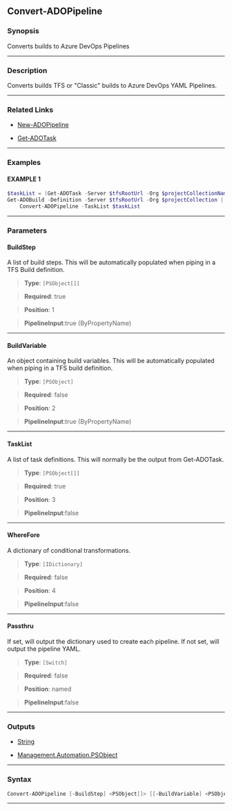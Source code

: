 Convert-ADOPipeline
-------------------
### Synopsis
Converts builds to Azure DevOps Pipelines

---
### Description

Converts builds TFS or "Classic" builds to Azure DevOps YAML Pipelines.

---
### Related Links
* [New-ADOPipeline](New-ADOPipeline.md)



* [Get-ADOTask](Get-ADOTask.md)



---
### Examples
#### EXAMPLE 1
```PowerShell
$taskList = (Get-ADOTask -Server $tfsRootUrl -Org $projectCollectionName)
Get-ADOBuild -Definition -Server $tfsRootUrl -Org $projectCollection |
    Convert-ADOPipeline -TaskList $taskList
```

---
### Parameters
#### **BuildStep**

A list of build steps.
This will be automatically populated when piping in a TFS Build definition.



> **Type**: ```[PSObject[]]```

> **Required**: true

> **Position**: 1

> **PipelineInput**:true (ByPropertyName)



---
#### **BuildVariable**

An object containing build variables.
This will be automatically populated when piping in a TFS build definition.



> **Type**: ```[PSObject]```

> **Required**: false

> **Position**: 2

> **PipelineInput**:true (ByPropertyName)



---
#### **TaskList**

A list of task definitions.  This will normally be the output from Get-ADOTask.



> **Type**: ```[PSObject[]]```

> **Required**: true

> **Position**: 3

> **PipelineInput**:false



---
#### **WhereFore**

A dictionary of conditional transformations.



> **Type**: ```[IDictionary]```

> **Required**: false

> **Position**: 4

> **PipelineInput**:false



---
#### **Passthru**

If set, will output the dictionary used to create each pipeline.
If not set, will output the pipeline YAML.



> **Type**: ```[Switch]```

> **Required**: false

> **Position**: named

> **PipelineInput**:false



---
### Outputs
* [String](https://learn.microsoft.com/en-us/dotnet/api/System.String)


* [Management.Automation.PSObject](https://learn.microsoft.com/en-us/dotnet/api/System.Management.Automation.PSObject)




---
### Syntax
```PowerShell
Convert-ADOPipeline [-BuildStep] <PSObject[]> [[-BuildVariable] <PSObject>] [-TaskList] <PSObject[]> [[-WhereFore] <IDictionary>] [-Passthru] [<CommonParameters>]
```
---
